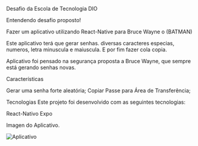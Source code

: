 Desafio da Escola de Tecnologia DIO


Entendendo desafio proposto!

Fazer um aplicativo utilizando React-Native para Bruce Wayne o (BATMAN)

Este aplicativo terá que gerar senhas.
diversas caracteres especias, numeros, letra minuscula e maiuscula.
E por fim fazer cola copia.

Aplicativo foi pensado na segurança proposta a Bruce Wayne, que sempre está gerando senhas novas.


Características

   Gerar uma senha forte aleatória;
   Copiar Passe para Área de Transferência;


Tecnologias
   Este projeto foi desenvolvido com as seguintes tecnologias:

   React-Nativo
   Expo


   Imagen do Aplicativo.

![Aplicativo](https://github.com/Jeffersonlima578/Seguran-a_Senha/assets/86693914/867bfb18-e3c3-44bb-a97a-b715f0a6d714)



   



